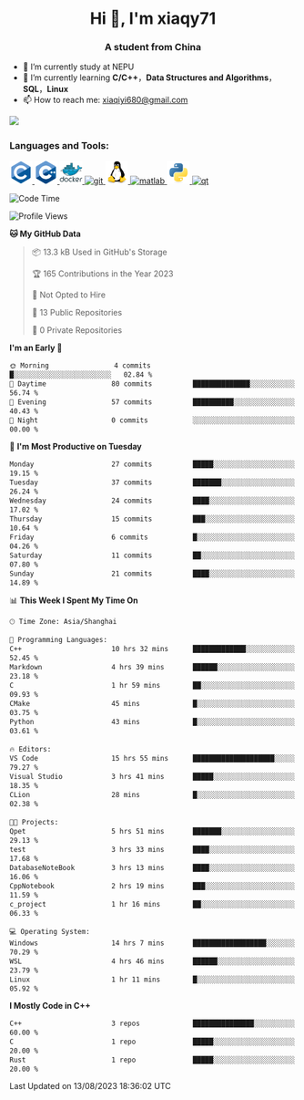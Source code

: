 <h1 align="center">Hi 👋, I'm xiaqy71</h1>
<h3 align="center">A student from China</h3>

- 🔭 I’m currently study at NEPU
- 🌱 I’m currently learning **C/C++**，**Data Structures and Algorithms**，**SQL**，**Linux**
- 📫 How to reach me: xiaqiyi680@gmail.com

![](https://github-readme-stats.vercel.app/api?username=xiaqy71)

<h3 align="left">Languages and Tools:</h3>
<p align="left"> <a href="https://www.cprogramming.com/" target="_blank" rel="noreferrer"> <img src="https://raw.githubusercontent.com/devicons/devicon/master/icons/c/c-original.svg" alt="c" width="40" height="40"/> </a> <a href="https://www.w3schools.com/cpp/" target="_blank" rel="noreferrer"> <img src="https://raw.githubusercontent.com/devicons/devicon/master/icons/cplusplus/cplusplus-original.svg" alt="cplusplus" width="40" height="40"/> </a> <a href="https://www.docker.com/" target="_blank" rel="noreferrer"> <img src="https://raw.githubusercontent.com/devicons/devicon/master/icons/docker/docker-original-wordmark.svg" alt="docker" width="40" height="40"/> </a> <a href="https://git-scm.com/" target="_blank" rel="noreferrer"> <img src="https://www.vectorlogo.zone/logos/git-scm/git-scm-icon.svg" alt="git" width="40" height="40"/> </a> <a href="https://www.linux.org/" target="_blank" rel="noreferrer"> <img src="https://raw.githubusercontent.com/devicons/devicon/master/icons/linux/linux-original.svg" alt="linux" width="40" height="40"/> </a> <a href="https://www.mathworks.com/" target="_blank" rel="noreferrer"> <img src="https://upload.wikimedia.org/wikipedia/commons/2/21/Matlab_Logo.png" alt="matlab" width="40" height="40"/> </a> <a href="https://www.python.org" target="_blank" rel="noreferrer"> <img src="https://raw.githubusercontent.com/devicons/devicon/master/icons/python/python-original.svg" alt="python" width="40" height="40"/> </a> <a href="https://www.qt.io/" target="_blank" rel="noreferrer"> <img src="https://upload.wikimedia.org/wikipedia/commons/0/0b/Qt_logo_2016.svg" alt="qt" width="40" height="40"/> </a> </p>

<!--START_SECTION:waka-->
![Code Time](http://img.shields.io/badge/Code%20Time-188%20hrs%2037%20mins-blue)

![Profile Views](http://img.shields.io/badge/Profile%20Views-9-blue)

**🐱 My GitHub Data** 

> 📦 13.3 kB Used in GitHub's Storage 
 > 
> 🏆 165 Contributions in the Year 2023
 > 
> 🚫 Not Opted to Hire
 > 
> 📜 13 Public Repositories 
 > 
> 🔑 0 Private Repositories 
 > 
**I'm an Early 🐤** 

```text
🌞 Morning                4 commits           █░░░░░░░░░░░░░░░░░░░░░░░░   02.84 % 
🌆 Daytime                80 commits          ██████████████░░░░░░░░░░░   56.74 % 
🌃 Evening                57 commits          ██████████░░░░░░░░░░░░░░░   40.43 % 
🌙 Night                  0 commits           ░░░░░░░░░░░░░░░░░░░░░░░░░   00.00 % 
```
📅 **I'm Most Productive on Tuesday** 

```text
Monday                   27 commits          █████░░░░░░░░░░░░░░░░░░░░   19.15 % 
Tuesday                  37 commits          ███████░░░░░░░░░░░░░░░░░░   26.24 % 
Wednesday                24 commits          ████░░░░░░░░░░░░░░░░░░░░░   17.02 % 
Thursday                 15 commits          ███░░░░░░░░░░░░░░░░░░░░░░   10.64 % 
Friday                   6 commits           █░░░░░░░░░░░░░░░░░░░░░░░░   04.26 % 
Saturday                 11 commits          ██░░░░░░░░░░░░░░░░░░░░░░░   07.80 % 
Sunday                   21 commits          ████░░░░░░░░░░░░░░░░░░░░░   14.89 % 
```


📊 **This Week I Spent My Time On** 

```text
🕑︎ Time Zone: Asia/Shanghai

💬 Programming Languages: 
C++                      10 hrs 32 mins      █████████████░░░░░░░░░░░░   52.45 % 
Markdown                 4 hrs 39 mins       ██████░░░░░░░░░░░░░░░░░░░   23.18 % 
C                        1 hr 59 mins        ██░░░░░░░░░░░░░░░░░░░░░░░   09.93 % 
CMake                    45 mins             █░░░░░░░░░░░░░░░░░░░░░░░░   03.75 % 
Python                   43 mins             █░░░░░░░░░░░░░░░░░░░░░░░░   03.61 % 

🔥 Editors: 
VS Code                  15 hrs 55 mins      ████████████████████░░░░░   79.27 % 
Visual Studio            3 hrs 41 mins       █████░░░░░░░░░░░░░░░░░░░░   18.35 % 
CLion                    28 mins             █░░░░░░░░░░░░░░░░░░░░░░░░   02.38 % 

🐱‍💻 Projects: 
Qpet                     5 hrs 51 mins       ███████░░░░░░░░░░░░░░░░░░   29.13 % 
test                     3 hrs 33 mins       ████░░░░░░░░░░░░░░░░░░░░░   17.68 % 
DatabaseNoteBook         3 hrs 13 mins       ████░░░░░░░░░░░░░░░░░░░░░   16.06 % 
CppNotebook              2 hrs 19 mins       ███░░░░░░░░░░░░░░░░░░░░░░   11.59 % 
c_project                1 hr 16 mins        ██░░░░░░░░░░░░░░░░░░░░░░░   06.33 % 

💻 Operating System: 
Windows                  14 hrs 7 mins       ██████████████████░░░░░░░   70.29 % 
WSL                      4 hrs 46 mins       ██████░░░░░░░░░░░░░░░░░░░   23.79 % 
Linux                    1 hr 11 mins        █░░░░░░░░░░░░░░░░░░░░░░░░   05.92 % 
```

**I Mostly Code in C++** 

```text
C++                      3 repos             ███████████████░░░░░░░░░░   60.00 % 
C                        1 repo              █████░░░░░░░░░░░░░░░░░░░░   20.00 % 
Rust                     1 repo              █████░░░░░░░░░░░░░░░░░░░░   20.00 % 
```




 Last Updated on 13/08/2023 18:36:02 UTC
<!--END_SECTION:waka-->




